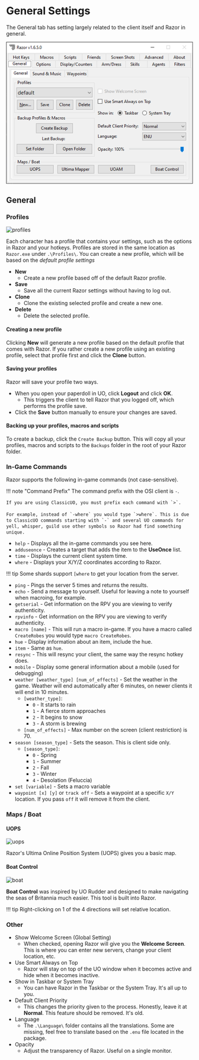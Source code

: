 # General Settings

The General tab has setting largely related to the client itself and Razor in general.

![general](../images/general.png)

## General

### Profiles

![profiles](../images/profiles.png)

Each character has a profile that contains your settings, such as the options in Razor and your hotkeys. Profiles are stored in the same location as `Razor.exe` under `.\Profiles\`. You can create a new profile, which will be based on the *default profile settings*

* **New**
    * Create a new profile based off of the default Razor profile.
* **Save**
    * Save all the current Razor settings without having to log out.
* **Clone**
    * Clone the existing selected profile and create a new one.
* **Delete**
    * Delete the selected profile.

#### Creating a new profile

Clicking **New** will generate a new profile based on the default profile that comes with Razor. If you rather create a new profile using an existing profile, select that profile first and click the **Clone** button.

#### Saving your profiles

Razor will save your profile two ways.

* When you open your paperdoll in UO, click **Logout** and click **OK**. 
    * This triggers the client to tell Razor that you logged off, which performs the profile save.
* Click the **Save** button manually to ensure your changes are saved.

#### Backing up your profiles, macros and scripts

To create a backup, click the `Create Backup` button. This will copy all your profiles, macros and scripts to the `Backups` folder in the root of your Razor folder.

### In-Game Commands

Razor supports the following in-game commands (not case-sensitive).

!!! note "Command Prefix"
    The command prefix with the OSI client is `-`.

    If you are using ClassicUO, you must prefix each command with `>`.
    
    For example, instead of `-where` you would type `>where`. This is due to ClassicUO commands starting with `-` and several UO commands for yell, whisper, guild use other symbols so Razor had find something unique.

* `help` - Displays all the in-game commands you see here.
* `adduseonce` - Creates a target that adds the item to the **UseOnce** list.
* `time` - Displays the current client system time.
* `where` - Displays your X/Y/Z coordinates according to Razor.

!!! tip
    Some shards support `[where` to get your location from the server.

* `ping` - Pings the server 5 times and returns the results.
* `echo` - Send a message to yourself. Useful for leaving a note to yourself when macroing, for example.
* `getserial` - Get information on the RPV you are viewing to verify authenticity.
* `rpvinfo` - Get information on the RPV you are viewing to verify authenticity.
* `macro [name]` - This will run a macro in-game. If you have a macro called `CreateRobes` you would type `macro CreateRobes`.
* `hue` - Display information about an item, include the hue.
* `item` - Same as `hue`.
* `resync` - This will resync your client, the same way the resync hotkey does.
* `mobile` - Display some general information about a mobile (used for debugging)
* `weather [weather_type] [num_of_effects]` - Set the weather in the game. Weather will end automatically after 6 minutes, on newer clients it will end in 10 minutes.
    * `[weather_type]`:
        * `0` - It starts to rain
        * `1` - A fierce storm approaches
        * `2` - It begins to snow
        * `3` - A storm is brewing
    * `[num_of_effects]` - Max number on the screen (client restriction) is 70.
* `season [season_type]` - Sets the season. This is client side only.
    * `[season_type]`:
        * `0` - Spring
        * `1` - Summer
        * `2` - Fall
        * `3` - Winter
        * `4` - Desolation (Feluccia)
* `set [variable]` - Sets a macro variable
* `waypoint [x] [y]` or `track off` - Sets a waypoint at a specific `X/Y` location. If you pass `off` it will remove it from the client.

### Maps / Boat

#### UOPS

![uops](../images/map-uops.png)

Razor's Ultima Online Position System (UOPS) gives you a basic map.

#### Boat Control

![boat](../images/map-boat.png)

**Boat Control** was inspired by UO Rudder and designed to make navigating the seas of Britannia much easier. This tool is built into Razor.

!!! tip
    Right-clicking on 1 of the 4 directions will set relative location.

### Other

* Show Welcome Screen (Global Setting)
    - When checked, opening Razor will give you the **Welcome Screen**. This is where you can enter new servers, change your client location, etc.
* Use Smart Always on Top
    - Razor will stay on top of the UO window when it becomes active and hide when it becomes inactive.
* Show in Taskbar or System Tray
    - You can have Razor in the Taskbar or the System Tray. It's all up to you.
* Default Client Priority
    - This changes the priority given to the process. Honestly, leave it at **Normal**. This feature should be removed. It's old.
* Language
    - The `.\Language\` folder contains all the translations. Some are missing, feel free to translate based on the `.enu` file located in the package.
* Opacity
    - Adjust the transparency of Razor. Useful on a single monitor.
